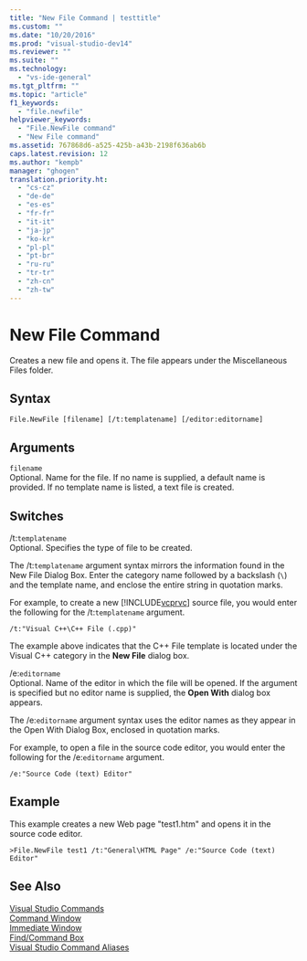 ```yaml
---
title: "New File Command | testtitle"
ms.custom: ""
ms.date: "10/20/2016"
ms.prod: "visual-studio-dev14"
ms.reviewer: ""
ms.suite: ""
ms.technology: 
  - "vs-ide-general"
ms.tgt_pltfrm: ""
ms.topic: "article"
f1_keywords: 
  - "file.newfile"
helpviewer_keywords: 
  - "File.NewFile command"
  - "New File command"
ms.assetid: 767868d6-a525-425b-a43b-2198f636ab6b
caps.latest.revision: 12
ms.author: "kempb"
manager: "ghogen"
translation.priority.ht: 
  - "cs-cz"
  - "de-de"
  - "es-es"
  - "fr-fr"
  - "it-it"
  - "ja-jp"
  - "ko-kr"
  - "pl-pl"
  - "pt-br"
  - "ru-ru"
  - "tr-tr"
  - "zh-cn"
  - "zh-tw"
---
```

# New File Command
Creates a new file and opens it. The file appears under the Miscellaneous Files folder.  
  
## Syntax  
  
```  
File.NewFile [filename] [/t:templatename] [/editor:editorname]  
```  
  
## Arguments  
 `filename`  
 Optional. Name for the file. If no name is supplied, a default name is provided. If no template name is listed, a text file is created.  
  
## Switches  
 /t:`templatename`  
 Optional. Specifies the type of file to be created.  
  
 The /t:`templatename` argument syntax mirrors the information found in the New File Dialog Box. Enter the category name followed by a backslash (`\`) and the template name, and enclose the entire string in quotation marks.  
  
 For example, to create a new [!INCLUDE[vcprvc](../code-quality/includes/vcprvc_md.md)] source file, you would enter the following for the /t:`templatename` argument.  
  
```  
/t:"Visual C++\C++ File (.cpp)"  
```  
  
 The example above indicates that the C++ File template is located under the Visual C++ category in the **New File** dialog box.  
  
 /e:`editorname`  
 Optional. Name of the editor in which the file will be opened. If the argument is specified but no editor name is supplied, the **Open With** dialog box appears.  
  
 The /e:`editorname` argument syntax uses the editor names as they appear in the Open With Dialog Box, enclosed in quotation marks.  
  
 For example, to open a file in the source code editor, you would enter the following for the /e:`editorname` argument.  
  
```  
/e:"Source Code (text) Editor"  
```  
  
## Example  
 This example creates a new Web page "test1.htm" and opens it in the source code editor.  
  
```  
>File.NewFile test1 /t:"General\HTML Page" /e:"Source Code (text) Editor"  
```  
  
## See Also  
 [Visual Studio Commands](../reference/visual-studio-commands.md)   
 [Command Window](../reference/command-window.md)   
 [Immediate Window](../reference/immediate-window.md)   
 [Find/Command Box](../ide/find-command-box.md)   
 [Visual Studio Command Aliases](../reference/visual-studio-command-aliases.md)